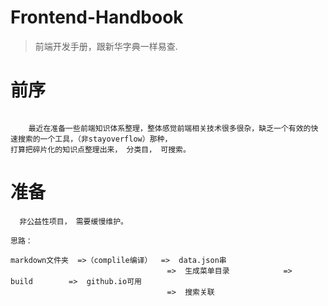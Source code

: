 # Frontend-Handbook
> 前端开发手册，跟新华字典一样易查.


# 前序

```

    最近在准备一些前端知识体系整理，整体感觉前端相关技术很多很杂，缺乏一个有效的快速搜索的一个工具，（非stayoverflow）那种，
打算把碎片化的知识点整理出来， 分类目， 可搜索。

```

# 准备

```
  非公益性项目， 需要缓慢维护。
```


```
思路：

markdown文件夹  =>（complile编译）  =>  data.json串
                                   =>  生成菜单目录            =>   build        =>  github.io可用
                                   =>  搜索关联 
```
